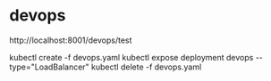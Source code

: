 # devops

http://localhost:8001/devops/test

kubectl create -f devops.yaml
kubectl expose deployment devops --type="LoadBalancer"
kubectl delete -f devops.yaml